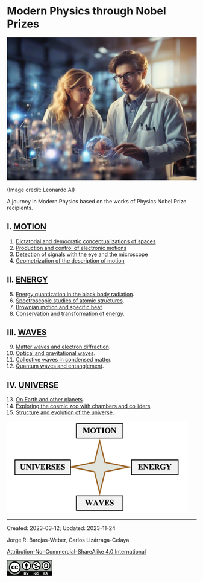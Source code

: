 # Modern Physics through Nobel Prizes

<img src="./figs/Leonardo_Diffusion_XL_1.jpg" width=840>

(Image credit: Leonardo.AI)

A journey in Modern Physics based on the works of Physics Nobel Prize recipients.


## I.	[MOTION](./vol-I/volume-I.md)

1. [Dictatorial and democratic conceptualizations of spaces ](./vol-I/vol-I-chap-1-sect-1.md)
2. [Production and control of electronic motions](./vol-I/vol-I-chap-1-sect-2.md)
3. [Detection of signals with the eye and the microscope](./vol-I/vol-I-chap-1-sect-3.md)
4. [Geometrization of the description of motion](./vol-I/vol-I-chap-1-sect-4.md)
          
## II.	[ENERGY](./vol-II/volume-II.md)

5.  [Energy quantization in the black body radiation](./vol-II/vol-II-chap-5-sect-1.md).
6.  [Spectroscopic studies of atomic structures](./vol-II/vol-II-chap-6-sect-1.md).
7.  [Brownian motion and specific heat](./vol-II/vol-II-chap-7-sect-1.md). 
8.  [Conservation and transformation of energy](./vol-II/vol-II-chap-8-sect-1.md).

## III.	[WAVES](./vol-III/volume-III.md)

9.  [Matter waves and electron diffraction](./vol-III/vol-III-chap-9-sect-1.md).
10. [Optical and gravitational waves](./vol-III/vol-III-chap-10-sect-1.md).
11. [Collective waves in condensed matter](./vol-III/vol-III-chap-11-sect-1.md). 
12. [Quantum waves and entanglement](./vol-III/vol-III-chap-12-sect-1.md).

## IV.	[UNIVERSE](./vol-IV/volume-IV.md)

13. [On Earth and other planets](./vol-IV/vol-IV-chap-13-sect-1.md).
14. [Exploring the cosmic zoo with chambers and colliders](./vol-IV/vol-IV-chap-14-sect-1.md).
15. [Structure and evolution of the universe](./vol-IV/vol-IV-chap-15-sect-1.md).

<img src="./figs/IntroFig1.png" width=480 >

***

Created: 2023-03-12; Updated: 2023-11-24 

Jorge R. Barojas-Weber, Carlos Lizárraga-Celaya

[Attribution-NonCommercial-ShareAlike 4.0 International](https://creativecommons.org/licenses/by-nc-sa/4.0/legalcode)

<img src="./figs/cc-by-nc-sa_icon.png">

